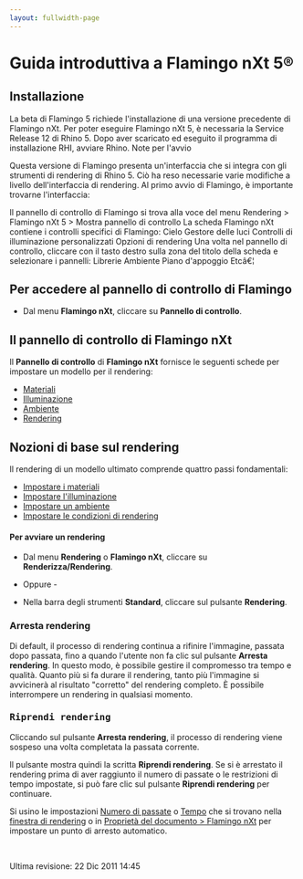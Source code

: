 ```yaml
---
layout: fullwidth-page
---
```


# Guida introduttiva a Flamingo nXt 5®
 
## Installazione

La beta di Flamingo 5 richiede l'installazione di una versione precedente di Flamingo nXt.
Per poter eseguire Flamingo nXt 5, è necessaria la Service Release 12 di Rhino 5.
Dopo aver scaricato ed eseguito il programma di installazione RHI, avviare Rhino.
Note per l'avvio

Questa versione di Flamingo presenta un'interfaccia che si integra con gli strumenti di rendering di Rhino 5. Ciò ha reso necessarie varie modifiche a livello dell'interfaccia di rendering. Al primo avvio di Flamingo, è importante trovarne l'interfaccia:

Il pannello di controllo di Flamingo si trova alla voce del menu Rendering > Flamingo nXt 5 > Mostra pannello di controllo
La scheda Flamingo nXt contiene i controlli specifici di Flamingo:
Cielo
Gestore delle luci
Controlli di illuminazione personalizzati
Opzioni di rendering
Una volta nel pannello di controllo, cliccare con il tasto destro sulla zona del titolo della scheda e selezionare i pannelli:
Librerie
Ambiente
Piano d'appoggio
Etcâ€¦
 
## Per accedere al pannello di controllo di Flamingo
  * Dal menu **Flamingo nXt**, cliccare su **Pannello di controllo**.

  ## Il pannello di controllo di Flamingo nXt
Il **Pannello di controllo** di **Flamingo nXt** fornisce le seguenti schede per impostare un modello per il rendering:

 *  [Materiali](..\materials\materials-tab.html) 
 *  [Illuminazione](../lighting/lighting-tab.html) 
 *  [Ambiente](../environment/environment-tab.html) 
 *  [Rendering](../render/render-tab.html) 

## Nozioni di base sul rendering
 
Il rendering di un modello ultimato comprende quattro passi fondamentali:

 *  [Impostare i materiali](..\materials\materials-tab.html) 
 *  [Impostare l'illuminazione](../lighting/lighting-tab.html) 
 *  [Impostare un ambiente](../environment/environment-tab.html) 
 *  [Impostare le condizioni di rendering](../render/render-tab.html) 

#### Per avviare un rendering

 * Dal menu **Rendering** o **Flamingo nXt**, cliccare su **Renderizza/Rendering**.
- Oppure -

 * Nella barra degli strumenti **Standard**, cliccare sul pulsante **Rendering**.

### Arresta rendering
 

Di default, il processo di rendering continua a rifinire l'immagine, passata dopo passata, fino a quando l'utente non fa clic sul pulsante **Arresta rendering**. In questo modo, è possibile gestire il compromesso tra tempo e qualità. Quanto più si fa durare il rendering, tanto più l'immagine si avvicinerà al risultato &quot;corretto&quot; del rendering completo. È possibile interrompere un rendering in qualsiasi momento.


###  <kbd>Riprendi rendering</kbd> 
 

Cliccando sul pulsante **Arresta rendering**, il processo di rendering viene sospeso una volta completata la passata corrente.

Il pulsante mostra quindi la scritta **Riprendi rendering**. Se si è arrestato il rendering prima di aver raggiunto il numero di passate o le restrizioni di tempo impostate, si può fare clic sul pulsante **Riprendi rendering** per continuare.

Si usino le impostazioni [Numero di passate](..\render\render-window.html#number-of-passes) o [Tempo](..\render\render-window.html#time) che si trovano nella [finestra di rendering](..\render\render-window.html) o in [Proprietà del documento &gt; Flamingo nXt](..\render\documentproperties-flamingo.html) per impostare un punto di arresto automatico.

&#160;

Ultima revisione: 22 Dic 2011 14:45

